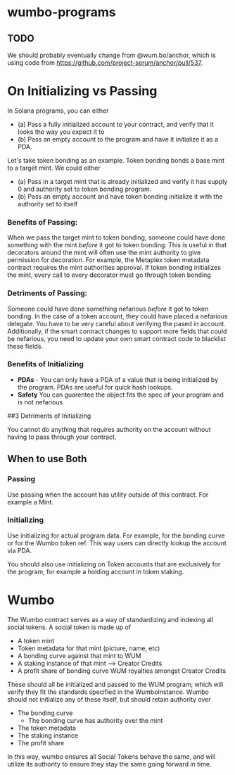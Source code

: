 # wumbo-programs

## TODO

We should probably eventually change from @wum.bo/anchor, which is using code from https://github.com/project-serum/anchor/pull/537.


# On Initializing vs Passing

In Solana programs, you can either

  * (a) Pass a fully initialized account to your contract, and verify that it looks the way you expect it to
  * (b) Pass an empty account to the program and have it initialize it as a PDA.

Let's take token bonding as an example. Token bonding bonds a base mint to a target mint. We could either

  * (a) Pass in a target mint that is already initialized and verify it has supply 0 and authority set to token bonding program. 
  * (b) Pass an empty account and have token bonding initialize it with the authority set to itself

### Benefits of Passing:

When we pass the target mint to token bonding, someone could have done something with the mint _before_ it got to token bonding. This is useful in that decorators around the mint will often use the mint authority to give permission for decoration. For example, the Metaplex token metadata contract requires the mint authorities approval. If token bonding initializes the mint, every call to every decorator must go through token bonding

### Detriments of Passing:

Someone could have done something nefarious _before_ it got to token bonding. In the case of a token account, they could have placed a nefarious delegate. You have to be very careful about verifying the pased in account. Additionally, if the smart contract changes to support more fields that could be nefarious, you need to update your own smart contract code to blacklist these fields. 

### Benefits of Initializing

  * **PDAs** - You can only have a PDA of a value that is being initialized by the program. PDAs are useful for quick hash lookups. 
  * **Safety** You can guarentee the object fits the spec of your program and is not nefarious

##3 Detriments of Initializing

You cannot do anything that requires authority on the account without having to pass through your contract.

## When to use Both

### Passing

Use passing when the account has utility outside of this contract. For example a Mint.

### Initializing

Use initializing for actual program data. For example, for the bonding curve or for the Wumbo token ref. This way users can directly lookup the account via PDA. 

You should also use initializing on Token accounts that are exclusively for the program, for example a holding account in token staking. 

# Wumbo

The Wumbo contract serves as a way of standardizing and indexing all social tokens. A social token is made up of

  * A token mint
  * Token metadata for that mint (picture, name, etc)
  * A bonding curve against that mint to WUM
  * A staking instance of that mint --> Creator Credits
  * A profit share of bonding curve WUM royalties amongst Creator Credits

These should all be initialized and passed to the WUM program; which will verify they fit the standards specified in the WumboInstance. Wumbo should not initialize any of these itself, but should retain authority over

  * The bonding curve
    * The bonding curve has authority over the mint
  * The token metadata
  * The staking instance
  * The profit share

In this way, wumbo ensures all Social Tokens behave the same, and will utilize its authority to ensure they stay the same going forward in time.
